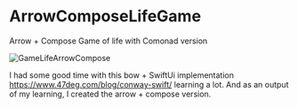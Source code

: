 # ArrowComposeLifeGame
Arrow + Compose Game of life with Comonad version

![GameLifeArrowCompose](https://user-images.githubusercontent.com/39838885/72436632-a95c6380-377f-11ea-8a31-fe0c05d49946.gif)

I had some good time with this bow + SwiftUi implementation https://www.47deg.com/blog/conway-swift/ learning a lot.
And as an output of my learning, I created the arrow + compose version.
